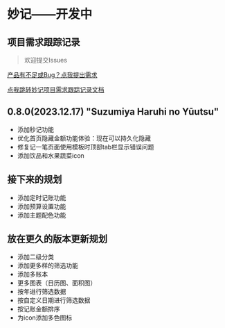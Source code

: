 # 妙记——开发中

## 项目需求跟踪记录
> 欢迎提交Issues

[产品有不足或Bug？点我提出需求](https://siu9p6v1zlb.feishu.cn/share/base/form/shrcnNwskrIIk1t1IkOMgG4gisd)

[点我跳转妙记项目需求跟踪记录文档](https://siu9p6v1zlb.feishu.cn/sheets/PkB9sXr2RhzY7KttdQ3cjwjXnyj?from=from_copylink)

## 0.8.0(2023.12.17) "Suzumiya Haruhi no Yūutsu"
- 添加秒记功能
- 优化首页隐藏金额功能体验：现在可以持久化隐藏
- 修复记一笔页面使用模板时顶部tab栏显示错误问题
- 添加饮品和水果蔬菜icon

## 接下来的规划
- 添加定时记账功能
- 添加预算设置功能
- 添加主题配色功能

## 放在更久的版本更新规划
- 添加二级分类
- 添加更多样的筛选功能
- 添加多账本
- 更多图表（日历图、面积图）
- 按年进行筛选数据
- 按自定义日期进行筛选数据
- 按记账金额排序
- 为icon添加多色图标